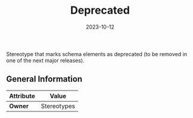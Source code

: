﻿---
title: Deprecated
toc: false
type: specs
date: "2023-10-12"
draft: false
specification: VEC
version: 2.1.0
documentType: "Recommendation"
elementType: Class
classes:
  - Deprecated
menu_name: vec-2.1.0
---
Stereotype that marks schema elements as deprecated (to be removed in one of the next major releases).

## General Information

| Attribute               | Value |
|-------------------------|-------|
| **Owner**               | Stereotypes |
